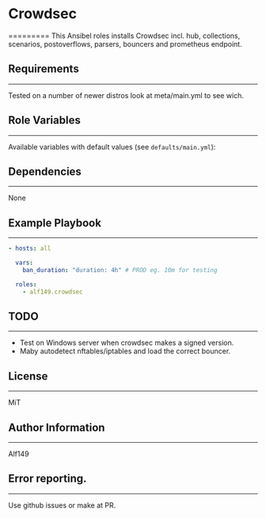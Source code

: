 # Crowdsec
=========
This Ansibel roles installs Crowdsec incl. hub, collections, scenarios, postoverflows, parsers, bouncers and prometheus endpoint.

## Requirements
------------
Tested on a number of newer distros look at meta/main.yml to see wich.

## Role Variables
--------------
Available variables with default values (see `defaults/main.yml`):

## Dependencies
------------
None

## Example Playbook
----------------
```yaml
- hosts: all

  vars:
    ban_duration: "duration: 4h" # PROD eg. 10m for testing

  roles:
    - alf149.crowdsec 
```

## TODO
------
- Test on Windows server when crowdsec makes a signed version. 
- Maby autodetect nftables/iptables and load the correct bouncer. 

## License
-------
MiT

## Author Information
------------------
Alf149

## Error reporting. 
------------------
Use github issues or make at PR. 
